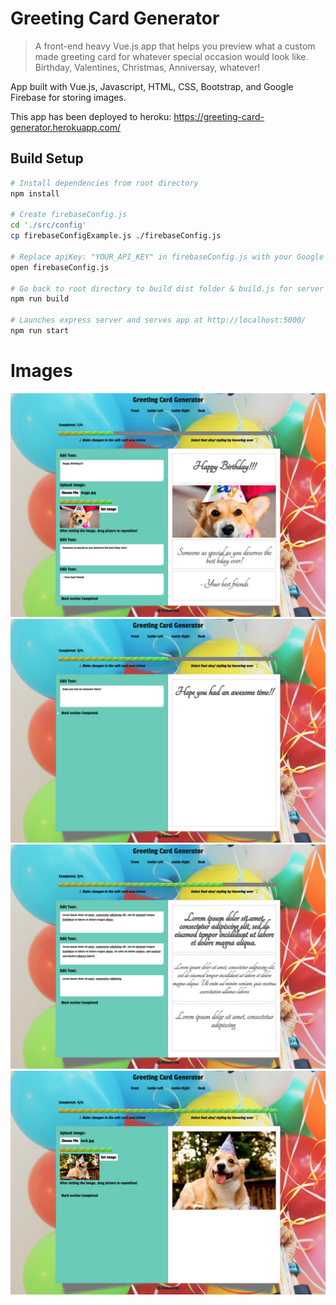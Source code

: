 # Greeting Card Generator

> A front-end heavy Vue.js app that helps you preview what a custom made greeting card for whatever special occasion would look like. Birthday, Valentines, Christmas, Anniversay, whatever!

App built with Vue.js, Javascript, HTML, CSS, Bootstrap, and Google Firebase for storing images.

This app has been deployed to heroku: https://greeting-card-generator.herokuapp.com/

## Build Setup

``` bash
# Install dependencies from root directory
npm install

# Create firebaseConfig.js
cd './src/config'
cp firebaseConfigExample.js ./firebaseConfig.js

# Replace apiKey: "YOUR_API_KEY" in firebaseConfig.js with your Google Firebase API key for via your web apps
open firebaseConfig.js

# Go back to root directory to build dist folder & build.js for server production
npm run build

# Launches express server and serves app at http://localhost:5000/
npm run start
```
# Images

![alt text](images-preview/FrontCard.png)
![alt text](images-preview/InsideLeft.png)
![alt text](images-preview/InsideRight.png)
![alt text](images-preview/backCard.png)